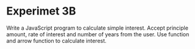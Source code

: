 # Experimet 3B
Write a JavaScript program to calculate simple interest. Accept principle amount, rate of interest and number of years from the user. Use function and arrow function to calculate interest.